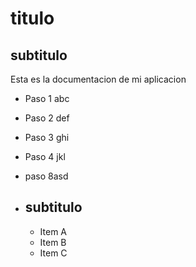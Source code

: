 # titulo
## subtitulo
Esta es la documentacion de mi aplicacion

- Paso 1 abc
- Paso 2 def
- Paso 3 ghi
- Paso 4 jkl
- paso 8asd

- ##  subtitulo
  - Item A
  - Item B
  - Item C 

